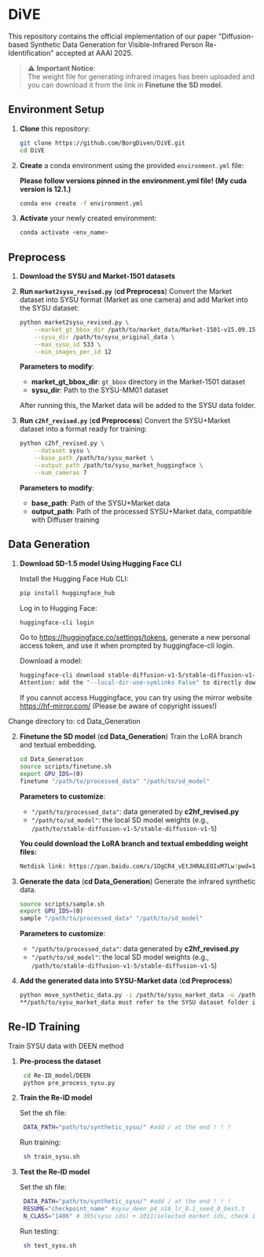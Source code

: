 # DiVE

This repository contains the official implementation of our paper "Diffusion-based Synthetic Data Generation for Visible-Infrared Person Re-Identification" accepted at AAAI 2025.

> ⚠️ **Important Notice**:  
> The weight file for generating infrared images has been uploaded and you can download it from the link in **Finetune the SD model**.  

## Environment Setup

1. **Clone** this repository:

   ```bash
   git clone https://github.com/BorgDiven/DiVE.git
   cd DiVE
   ```

2. **Create** a conda environment using the provided `environment.yml` file:

   **Please follow versions pinned in the environment.yml file! (My cuda version is 12.1.)**

   ```bash
   conda env create -f environment.yml
   ```

3. **Activate** your newly created environment:

   ```bash
   conda activate <env_name>
   ```

## Preprocess

1. **Download the SYSU and Market-1501 datasets**


2. **Run `market2sysu_revised.py`** (**cd Preprocess**) 
   Convert the Market dataset into SYSU format (Market as one camera) and add Market into the SYSU dataset:

   ```bash
   python market2sysu_revised.py \
       --market_gt_bbox_dir /path/to/market_data/Market-1501-v15.09.15/gt_bbox \
       --sysu_dir /path/to/sysu_original_data \
       --max_sysu_id 533 \
       --min_images_per_id 12
   ```

   **Parameters to modify**:
   - **market_gt_bbox_dir**: `gt_bbox` directory in the Market-1501 dataset  
   - **sysu_dir**: Path to the SYSU-MM01 dataset  

   After running this, the Market data will be added to the SYSU data folder.

3. **Run `c2hf_revised.py`** (**cd Preprocess**) 
   Convert the SYSU+Market dataset into a format ready for training:

   ```bash
   python c2hf_revised.py \
       --dataset sysu \
       --base_path /path/to/sysu_market \
       --output_path /path/to/sysu_market_huggingface \
       --num_cameras 7
   ```

   **Parameters to modify**:
   - **base_path**: Path of the SYSU+Market data  
   - **output_path**: Path of the processed SYSU+Market data, compatible with Diffuser training


## Data Generation

1. **Download SD-1.5 model Using Hugging Face CLI**

   Install the Hugging Face Hub CLI:

   ```bash
   pip install huggingface_hub
   ```

   Log in to Hugging Face:

   ```bash
   huggingface-cli login
   ```
   Go to https://huggingface.co/settings/tokens, generate a new personal access token, and use it when prompted by huggingface-cli login.

   Download a model:

   ```bash
   huggingface-cli download stable-diffusion-v1-5/stable-diffusion-v1-5 --local-dir ./stable-diffusion-v1-5
   Attention: add the "--local-dir-use-symlinks False" to directly download to specific path
   ```
   If you cannot access Huggingface, you can try using the mirror website https://hf-mirror.com/ (Please be aware of copyright issues!)

Change directory to: cd Data_Generation

2. **Finetune the SD model** (**cd Data_Generation**) 
   Train the LoRA branch and textual embedding.

   ```bash
   cd Data_Generation
   source scripts/finetune.sh 
   export GPU_IDS=(0)
   finetune "/path/to/processed_data" "/path/to/sd_model"
   ```

   **Parameters to customize**:  
   - `"/path/to/processed_data"`: data generated by **c2hf_revised.py**  
   - `"/path/to/sd_model"`: the local SD model weights (e.g., `/path/to/stable-diffusion-v1-5/stable-diffusion-v1-5`)

   **You could download the LoRA branch and textual embedding weight files:**
   ```bash
   Netdisk link: https://pan.baidu.com/s/1OgCR4_vEtJHRALEOIxM7Lw?pwd=1c7c Password: 1c7c
   ```

3. **Generate the data** (**cd Data_Generation**) 
   Generate the infrared synthetic data.

   ```bash
   source scripts/sample.sh 
   export GPU_IDS=(0)
   sample "/path/to/processed_data" "/path/to/sd_model"
   ```

   **Parameters to customize**:  
   - `"/path/to/processed_data"`: data generated by **c2hf_revised.py**  
   - `"/path/to/sd_model"`: the local SD model weights (e.g., `/path/to/stable-diffusion-v1-5/stable-diffusion-v1-5`)

4. **Add the generated data into SYSU-Market data** (**cd Preprocess**) 

   ```bash
   python move_synthetic_data.py -i /path/to/sysu_market_data -o /path/to/synthetic_data
   **/path/to/sysu_market_data must refer to the SYSU dataset folder integrated by market2sysu_revised.py Don't set to a new SYSU dataset folder**
   ```


## Re-ID Training
Train SYSU data with DEEN method

1. **Pre-process the dataset**
   ```bash
    cd Re-ID_model/DEEN
    python pre_process_sysu.py
   ```

2. **Train the Re-ID model**
    
    Set the sh file:

   ```bash
    DATA_PATH="path/to/synthetic_sysu/" #add / at the end ! ! !
   ```

    Run training:

   ```bash
    sh train_sysu.sh
   ```

3. **Test the Re-ID model**
    
    Set the sh file:

   ```bash
    DATA_PATH="path/to/synthetic_sysu/" #add / at the end ! ! !
    RESUME="checkpoint_name" #sysu_deen_p4_n16_lr_0.1_seed_0_best.t
    N_CLASS="1406" # 395(sysu ids) + 1011(selected market ids, check it at synthetic_data/exp/id_mapping.json) 
   ```

    Run testing:

   ```bash
    sh test_sysu.sh
   ```
